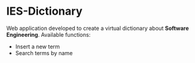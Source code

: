 # IES-Dictionary
Web application developed to create a virtual dictionary about **Software Engineering**.
Available functions:
* Insert a new term
* Search terms by name
